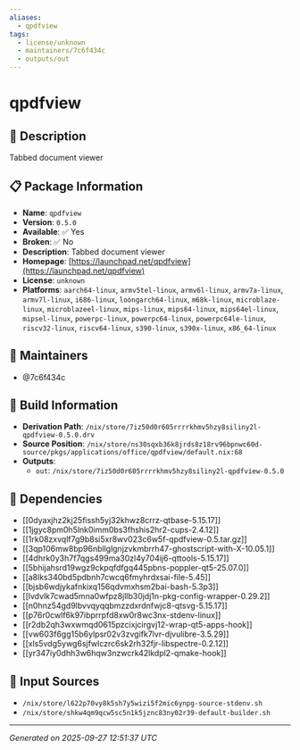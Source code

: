 ```yaml
---
aliases:
  - qpdfview
tags:
  - license/unknown
  - maintainers/7c6f434c
  - outputs/out
---
```


# qpdfview

## 📝 Description

Tabbed document viewer

## 📋 Package Information

- **Name**: `qpdfview`
- **Version**: `0.5.0`
- **Available**: ✅ Yes
- **Broken**: ✅ No
- **Description**: Tabbed document viewer
- **Homepage**: [https://launchpad.net/qpdfview](https://launchpad.net/qpdfview)
- **License**: `unknown`
- **Platforms**: `aarch64-linux`, `armv5tel-linux`, `armv6l-linux`, `armv7a-linux`, `armv7l-linux`, `i686-linux`, `loongarch64-linux`, `m68k-linux`, `microblaze-linux`, `microblazeel-linux`, `mips-linux`, `mips64-linux`, `mips64el-linux`, `mipsel-linux`, `powerpc-linux`, `powerpc64-linux`, `powerpc64le-linux`, `riscv32-linux`, `riscv64-linux`, `s390-linux`, `s390x-linux`, `x86_64-linux`
## 👥 Maintainers

- @7c6f434c


## 🔧 Build Information

- **Derivation Path**: `/nix/store/7iz50d0r605rrrrkhmv5hzy8siliny2l-qpdfview-0.5.0.drv`
- **Source Position**: `/nix/store/ns30sqxb36k8jrds8z18rv96bpnwc60d-source/pkgs/applications/office/qpdfview/default.nix:68`
- **Outputs**:
  - `out`:  `/nix/store/7iz50d0r605rrrrkhmv5hzy8siliny2l-qpdfview-0.5.0`

## 🔗 Dependencies

- [[0dyaxjhz2kj25fissh5yj32khwz8crrz-qtbase-5.15.17]]
- [[1jgyc8pm0h5lnk0imm0bs3fhshis2hr2-cups-2.4.12]]
- [[1rk08zxvqlf7g9b8si5xr8wv023c6w5f-qpdfview-0.5.tar.gz]]
- [[3qp106mw8bp96nbllglgnjzvkmbrrh47-ghostscript-with-X-10.05.1]]
- [[4dhrk0y3h7f7qgs499ma30zl4y704ij6-qttools-5.15.17]]
- [[5bhijahsrd19wgz9ckpqfdfgq445pbns-poppler-qt5-25.07.0]]
- [[a8lks340bd5pdbnh7cwcq6fmyhrdxsai-file-5.45]]
- [[bjsb6wdjykafnkixq156qdvmxhsm2bai-bash-5.3p3]]
- [[lvdvlk7cwad5mna0wfpz8jllb30jdj1n-pkg-config-wrapper-0.29.2]]
- [[n0hnz54gd9lbvvqyqqbmzzdxrdnfwjc8-qtsvg-5.15.17]]
- [[p76r0cwlf6k97ibprrpfd8xw0r8wc3nx-stdenv-linux]]
- [[r2db2qh3wxwmqd0615pzcixjcirgvj12-wrap-qt5-apps-hook]]
- [[vw603f6gg15b6ylpsr02v3zvgifk7lvr-djvulibre-3.5.29]]
- [[xls5vdg5ywg6sjfwlczrc6sk2rh32fjr-libspectre-0.2.12]]
- [[yr347iy0dhh3w6hqw3nzwcrk42lkdpl2-qmake-hook]]

## 📁 Input Sources

- `/nix/store/l622p70vy8k5sh7y5wizi5f2mic6ynpg-source-stdenv.sh`
- `/nix/store/shkw4qm9qcw5sc5n1k5jznc83ny02r39-default-builder.sh`

---
*Generated on 2025-09-27 12:51:37 UTC*
